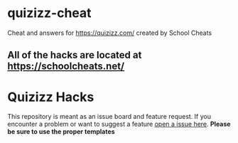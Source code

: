 # quizizz-cheat
Cheat and answers for https://quizizz.com/ created by School Cheats

## **All of the hacks are located at https://schoolcheats.net/**

# Quizizz Hacks

This repository is meant as an issue board and feature request. If you encounter a problem or want to suggest a feature [open a issue here](https://github.com/schoolcheats/quizizz-cheat/issues). **Please be sure to use the proper templates**
